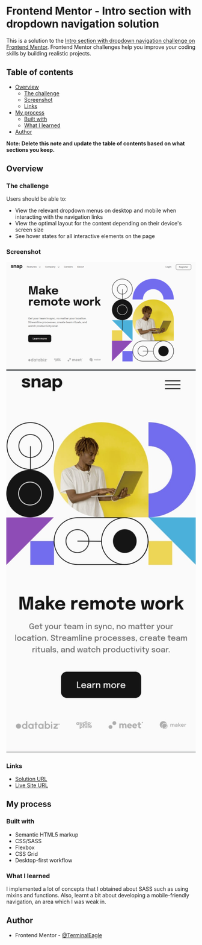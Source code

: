 # Frontend Mentor - Intro section with dropdown navigation solution

This is a solution to the [Intro section with dropdown navigation challenge on Frontend Mentor](https://www.frontendmentor.io/challenges/intro-section-with-dropdown-navigation-ryaPetHE5). Frontend Mentor challenges help you improve your coding skills by building realistic projects.

## Table of contents

- [Overview](#overview)
  - [The challenge](#the-challenge)
  - [Screenshot](#screenshot)
  - [Links](#links)
- [My process](#my-process)
  - [Built with](#built-with)
  - [What I learned](#what-i-learned)
- [Author](#author)

**Note: Delete this note and update the table of contents based on what sections you keep.**

## Overview

### The challenge

Users should be able to:

- View the relevant dropdown menus on desktop and mobile when interacting with the navigation links
- View the optimal layout for the content depending on their device's screen size
- See hover states for all interactive elements on the page

### Screenshot

![](./screenshots/desktop-design.png)
![](./screenshots/mobile-design.jpg)

### Links

- [Solution URL](https://github.com/TerminalEagle/FrontEndMentor-Challenges/tree/master/intro-section-with-dropdown-navigation-main)
- [Live Site URL](https://intro-with-dropdown-list.netlify.app/)

## My process

### Built with

- Semantic HTML5 markup
- CSS/SASS
- Flexbox
- CSS Grid
- Desktop-first workflow

### What I learned

I implemented a lot of concepts that I obtained about SASS such as using mixins and functions. Also, learnt a bit about developing a mobile-friendly navigation, an area which I was weak in.

## Author

- Frontend Mentor - [@TerminalEagle](https://www.frontendmentor.io/profile/yourusername)
